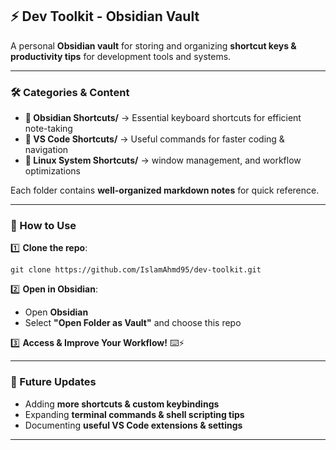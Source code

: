 ## **⚡ Dev Toolkit - Obsidian Vault**

A personal **Obsidian vault** for storing and organizing **shortcut keys & productivity tips** for development tools and systems.

---

### **🛠️ Categories & Content**

- **📁 Obsidian Shortcuts/** → Essential keyboard shortcuts for efficient note-taking
- **📁 VS Code Shortcuts/** → Useful commands for faster coding & navigation
- **📁 Linux System Shortcuts/** → window management, and workflow optimizations

Each folder contains **well-organized markdown notes** for quick reference.

---

### **🚀 How to Use**

1️⃣ **Clone the repo**:

`git clone https://github.com/IslamAhmd95/dev-toolkit.git`

2️⃣ **Open in Obsidian**:

- Open **Obsidian**
- Select **"Open Folder as Vault"** and choose this repo

3️⃣ **Access & Improve Your Workflow!** ⌨️⚡

---

### **📌 Future Updates**

- Adding **more shortcuts & custom keybindings**
- Expanding **terminal commands & shell scripting tips**
- Documenting **useful VS Code extensions & settings**

---
